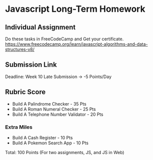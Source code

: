 # Javascript Long-Term Homework
## Individual Assignment

Do these tasks in FreeCodeCamp and Get your certificate. 
https://www.freecodecamp.org/learn/javascript-algorithms-and-data-structures-v8/

## Submission Link
Deadline: Week 10
Late Submission -> -5 Points/Day

## Rubric Score
- Build A Palindrome Checker - 35 Pts
- Build A Roman Numeral Checker - 25 Pts
- Build A Telephone Number Validator - 20 Pts
### Extra Miles
- Build A Cash Register - 10 Pts
- Build A Pokemon Search App - 10 Pts

Total: 100 Points (For two assignments, JS, and JS in Web)
